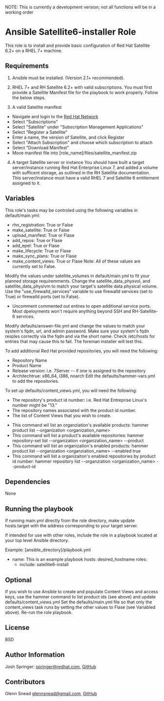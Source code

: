 NOTE: This is currently a development version; not all functions will be in a working order

Ansible Satellite6-installer Role
=================================

This role is to install and provide basic configuration of Red Hat Satellite 6.2+ on a RHEL 7+ machine. 

Requirements
------------
1) Ansible must be installed. (Version 2.1+ recommended).

2) RHEL 7+ and RH Satellite 6.2+ with valid subscriptions.
You must first provide a Satellite Manifest file
for the playbook to work properly. Follow the below steps.

3) A valid Satellite manifest
- Navigate and login to the [Red Hat Network](https://rhn.redhat.com)
- Select "Subscriptions"
- Select "Satellite" under "Subscription Management Applications"
- Select "Register a Satellite"
- Enter a name, the version of Satellite, and click Register
- Select "Attach Subscription" and choose which subscription to attach
- Select "Download Manifest" 
- Move manifest file into [role_name]/files/satellite_manifest.zip 

4) A target Satellite server or instance 
You should have built a target server/instance running Red Hat Enterprise Linux 7, and added a volume with sufficent storage, as outlined in the RH Satellite documentation.
This server/instance must have a valid RHEL 7 and Satellite 6 entitlement assigned to it.


Variables
---------
This role's tasks may be controled using the following variables in default/main.yml:
* rhn_registration: True or False
* make_satellite: True or False
* upload_manifest: True or Flase
* add_repos: True or Flase
* add_epel: True or Flase
* make_lifecycle: True or Flase
* make_sync_plans: True or Flase
* make_content_views: True or Flase
Note: All of these values are currently set to False.

Modify the values under satellite_volumes in default/main.yml to fit your planned storage requiremments.
Change the satellite_data_physvol, and satellite_data_physlvm to match your target's satellite data physical volume.
Use the "use_firewalld_services" variable to use firewalld services (set to True) or firewalld ports (set to False).
- Uncomment commented out entires to open additional service ports.  Most dpeloyments won't require anything beyond SSH and RH-Satellite-6 services.

Modify defaults/answer-file.yml and change the values to match your system's fqdn, url, and admin password.
Make sure your system's fqdn resples correctly via the fqdn and via the short name.  Check /etc/hosts for entries that may cause this to fail.
The foreman installer will test this.

To add additional Red Hat provided repositories, you will need the following:
- Repository Name
- Product Name
- Release version: i.e. 7Server -- if one is assigned to the repository
- Architechtrue: x86_64, i386, noarch
Edit the defaults/hammer-vars.yml to add the repositories.

To set up defaults/content_views.yml, you will need the following:
- The repository's product id number: i.e. Red Hat Entreprise Linux's number might be "13."
- The repository names associated with the product id number.
- The list of Content Views that you wish to create.

* This command wil list an organziation's available products: hammer product list --organization <organization_name>
* This command will list a product's available repositories: hammer repository-set list --organization <organization_name> --product <product name>
* This command will list an organization's enabled products: hammer product list --organization <organziation_name> --enabled true
* This command will list a organizaiton's enabled repositories by product id number: hammer repository list --organziation <organization_name> --product-id <product id number>

Dependencies
------------
None

Running the playbook
--------------------
If running main.yml directly from the role directory, make update hosts.target with the address corresponding to your target server.

If intended for use with other roles, include the role in a playbook located at your top level Ansible directory.

Example: [ansible_directory]/playbook.yml
- name: This is an example playbook
  hosts: desired_hostname
  roles:
    - include: satellite6-install

Optional
--------
If you wish to use Ansible to create and populate Content Views and access keys, use the hammer command to list product ids (see above) and update defaults/content_views.yml
Set the defaults/main.yml file so that only the content_views task runs by setting the other values to Flase (see Variabled above).
Re-run the role playbook.

License
-------

BSD

Author Information
------------------

Josh Springer: <springer@redhat.com>, [GitHub](https://github.com/josh-springer)

Contributors
------------------
Glenn Snead <glennsnead@gmail.com>, [GitHub](https://github.com/killroy1971)
